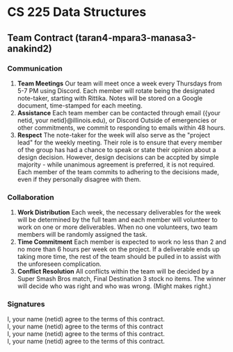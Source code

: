 # CS 225 Data Structures
## Team Contract (taran4-mpara3-manasa3-anakind2)

### Communication
1. **Team Meetings** Our team will meet once a week every Thursdays from 5-7 PM using Discord.
   Each member will rotate being the designated note-taker, starting with Rittika. Notes
   will be stored on a Google document, time-stamped for each meeting.
2. **Assistance** Each team member can be contacted through email ({your netid, your netid}@illinois.edu), 
   or Discord Outside of emergencies or other commitments, we commit to responding to emails within
   48 hours.
3. **Respect** The note-taker for the week will also serve as the "project lead" for the weekly meeting.
   Their role is to ensure that every member of the group has had a chance to speak or state their opinion
   about a design decision. However, design decisions can be accpted by simple majority - while unanimous 
   agreement is preferred, it is not required. Each member of the team commits to adhering to the decisions 
   made, even if they personally disagree with them.

### Collaboration
1. **Work Distribution** Each week, the necessary deliverables for the week will be determined by the full team
   and each member will volunteer to work on one or more deliverables. When no one volunteers, two team members
   will be randomly assigned the task.
2. **Time Commitment** Each member is expected to work no less than 2 and no more than 6 hours per week on the 
   project. If a deliverable ends up taking more time, the rest of the team should be pulled in to assist with 
   the unforeseen complication.
3. **Conflict Resolution** All conflicts within the team will be decided by a Super Smash Bros match, Final
   Destination 3 stock no items. The winner will decide who was right and who was wrong. (Might makes right.)

### Signatures
I, your name (netid) agree to the terms of this contract. <br>
I, your name (netid) agree to the terms of this contract <br>
I, your name (netid) agree to the terms of this contract. <br>
I, your name (netid) agree to the terms of this contract. <br>
